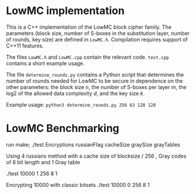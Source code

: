 # LowMC implementation
This is a C++ implementation of the LowMC block cipher family. The
parameters (block size, number of S-boxes in the substitution layer, number
of rounds, key size) are defined in `LowMC.h`. Compilation requires support
of C++11 features.

The files `LowMC.h` and `LowMC.cpp` contain the relevant code. `test.cpp`
contains a short example usage.

The file `determine_rounds.py` contains a Python script that determines
the number of rounds needed for LowMC to be secure in dependence on
the other parameters: the block size *n*, the number of S-boxes per layer *m*,
the log2 of the allowed data complexity *d*, and the key size *k*.

Example usage: `python3 determine_rounds.py 256 63 128 128`


# LowMC Benchmarking

run make;
./test Encryptions russianFlag cacheSize graySize grayTables

Using 4 russians method with a cache size of blocksize / 256 , Gray
codes of 8 bit length and 1 Gray table

./test 10000 1 256 8 1

Encrypting 10000 with classic bitsets
./test 10000 0 256 8 1
